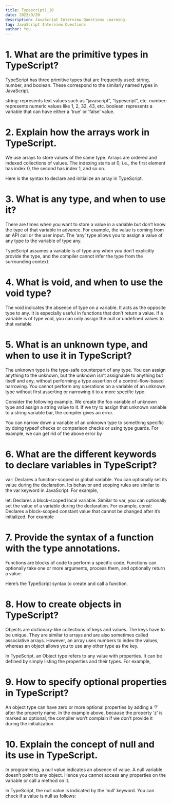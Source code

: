 ```yaml
---
title: Typescript1_10
date: 2023/9/20
description: JavaScript Interview Questions Learning.
tag: JavaScript Interview Questions
author: You
---
```


# 1. What are the primitive types in TypeScript?
TypeScript has three primitive types that are frequently used: string, number, and boolean. These correspond to the similarly named types in JavaScript. 

string: represents text values such as “javascript”, “typescript”, etc.
number: represents numeric values like 1, 2, 32, 43, etc.
boolean: represents a variable that can have either a ‘true’ or ‘false’ value.

# 2. Explain how the arrays work in TypeScript.
We use arrays to store values of the same type. Arrays are ordered and indexed collections of values. The indexing starts at 0, i.e., the first element has index 0, the second has index 1, and so on.

Here is the syntax to declare and initialize an array in TypeScript.

# 3. What is any type, and when to use it?
There are times when you want to store a value in a variable but don’t know the type of that variable in advance. For example, the value is coming from an API call or the user input. The ‘any’ type allows you to assign a value of any type to the variable of type any.

TypeScript assumes a variable is of type any when you don’t explicitly provide the type, and the compiler cannot infer the type from the surrounding context. 

# 4. What is void, and when to use the void type?
The void indicates the absence of type on a variable. It acts as the opposite type to any. It is especially useful in functions that don’t return a value.
If a variable is of type void, you can only assign the null or undefined values to that variable

# 5. What is an unknown type, and when to use it in TypeScript?
The unknown type is the type-safe counterpart of any type. You can assign anything to the unknown, but the unknown isn’t assignable to anything but itself and any, without performing a type assertion of a control-flow-based narrowing. You cannot perform any operations on a variable of an unknown type without first asserting or narrowing it to a more specific type.

Consider the following example. We create the foo variable of unknown type and assign a string value to it. If we try to assign that unknown variable to a string variable bar, the compiler gives an error.

You can narrow down a variable of an unknown type to something specific by doing typeof checks or comparison checks or using type guards. For example, we can get rid of the above error by

# 6. What are the different keywords to declare variables in TypeScript?
var: Declares a function-scoped or global variable. You can optionally set its value during the declaration. Its behavior and scoping rules are similar to the var keyword in JavaScript. For example,

let: Declares a block-scoped local variable. Similar to var, you can optionally set the value of a variable during the declaration. For example,
const: Declares a block-scoped constant value that cannot be changed after it’s initialized.  For example

# 7. Provide the syntax of a function with the type annotations.
Functions are blocks of code to perform a specific code. Functions can optionally take one or more arguments, process them, and optionally return a value.

Here’s the TypeScript syntax to create and call a function.

# 8. How to create objects in TypeScript?
Objects are dictionary-like collections of keys and values. The keys have to be unique. They are similar to arrays and are also sometimes called associative arrays. However, an array uses numbers to index the values, whereas an object allows you to use any other type as the key.

In TypeScript, an Object type refers to any value with properties. It can be defined by simply listing the properties and their types. For example,

# 9. How to specify optional properties in TypeScript?
An object type can have zero or more optional properties by adding a ‘?’ after the property name. 
In the example above, because the property ‘z’ is marked as optional, the compiler won’t complain if we don’t provide it during the initialization

# 10. Explain the concept of null and its use in TypeScript.
In programming, a null value indicates an absence of value. A null variable doesn’t point to any object. Hence you cannot access any properties on the variable or call a method on it.

In TypeScript, the null value is indicated by the ‘null’ keyword. You can check if a value is null as follows:


